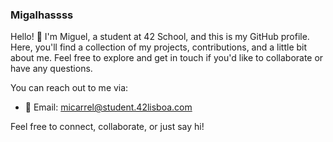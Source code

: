 ### Migalhassss

Hello! 👋 I'm Miguel, a student at 42 School, and this is my GitHub profile. Here, you'll find a collection of my projects, contributions, and a little bit about me. Feel free to explore and get in touch if you'd like to collaborate or have any questions.

You can reach out to me via:

  -  📧 Email: micarrel@student.42lisboa.com

Feel free to connect, collaborate, or just say hi!
